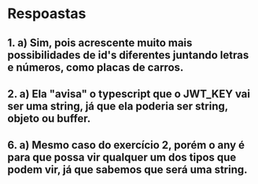 # Respoastas

## 1. a) Sim, pois acrescente muito mais possibilidades de id's diferentes juntando letras e números, como placas de carros.

## 2. a) Ela "avisa" o typescript que o JWT_KEY vai ser uma string, já que ela poderia ser string, objeto ou buffer.

## 6. a) Mesmo caso do exercício 2, porém o any é para que possa vir qualquer um dos tipos que podem vir, já que sabemos que será uma string.

